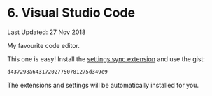 # 6. Visual Studio Code

Last Updated: 27 Nov 2018

My favourite code editor.

This one is easy! Install the [settings sync extension](https://marketplace.visualstudio.com/items?itemName=Shan.code-settings-sync) and use the gist:

```bash
d437298a643172027750781275d349c9
```

The extensions and settings will be automatically installed for you.